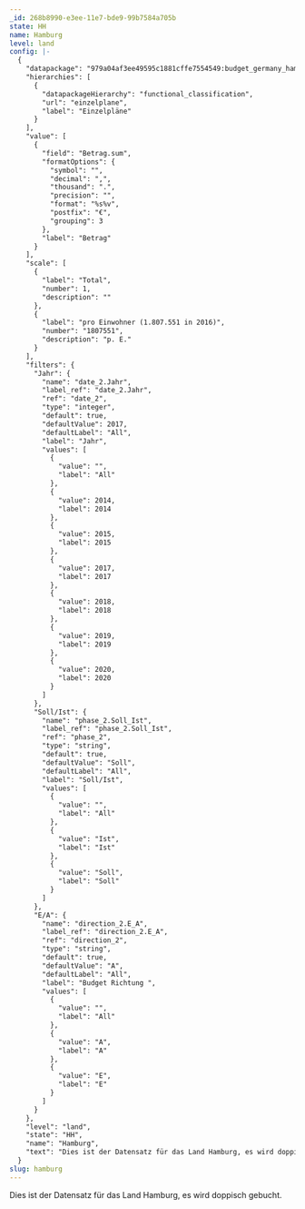 ```yaml
---
_id: 268b8990-e3ee-11e7-bde9-99b7584a705b
state: HH
name: Hamburg
level: land
config: |-
  {
    "datapackage": "979a04af3ee49595c1881cffe7554549:budget_germany_hamburg_test",
    "hierarchies": [
      {
        "datapackageHierarchy": "functional_classification",
        "url": "einzelplane",
        "label": "Einzelpläne"
      }
    ],
    "value": [
      {
        "field": "Betrag.sum",
        "formatOptions": {
          "symbol": "",
          "decimal": ",",
          "thousand": ".",
          "precision": "",
          "format": "%s%v",
          "postfix": "€",
          "grouping": 3
        },
        "label": "Betrag"
      }
    ],
    "scale": [
      {
        "label": "Total",
        "number": 1,
        "description": ""
      },
      {
        "label": "pro Einwohner (1.807.551 in 2016)",
        "number": "1807551",
        "description": "p. E."
      }
    ],
    "filters": {
      "Jahr": {
        "name": "date_2.Jahr",
        "label_ref": "date_2.Jahr",
        "ref": "date_2",
        "type": "integer",
        "default": true,
        "defaultValue": 2017,
        "defaultLabel": "All",
        "label": "Jahr",
        "values": [
          {
            "value": "",
            "label": "All"
          },
          {
            "value": 2014,
            "label": 2014
          },
          {
            "value": 2015,
            "label": 2015
          },
          {
            "value": 2017,
            "label": 2017
          },
          {
            "value": 2018,
            "label": 2018
          },
          {
            "value": 2019,
            "label": 2019
          },
          {
            "value": 2020,
            "label": 2020
          }
        ]
      },
      "Soll/Ist": {
        "name": "phase_2.Soll_Ist",
        "label_ref": "phase_2.Soll_Ist",
        "ref": "phase_2",
        "type": "string",
        "default": true,
        "defaultValue": "Soll",
        "defaultLabel": "All",
        "label": "Soll/Ist",
        "values": [
          {
            "value": "",
            "label": "All"
          },
          {
            "value": "Ist",
            "label": "Ist"
          },
          {
            "value": "Soll",
            "label": "Soll"
          }
        ]
      },
      "E/A": {
        "name": "direction_2.E_A",
        "label_ref": "direction_2.E_A",
        "ref": "direction_2",
        "type": "string",
        "default": true,
        "defaultValue": "A",
        "defaultLabel": "All",
        "label": "Budget Richtung ",
        "values": [
          {
            "value": "",
            "label": "All"
          },
          {
            "value": "A",
            "label": "A"
          },
          {
            "value": "E",
            "label": "E"
          }
        ]
      }
    },
    "level": "land",
    "state": "HH",
    "name": "Hamburg",
    "text": "Dies ist der Datensatz für das Land Hamburg, es wird doppisch gebucht. "
  }
slug: hamburg
---
```

Dies ist der Datensatz für das Land Hamburg, es wird doppisch gebucht.
